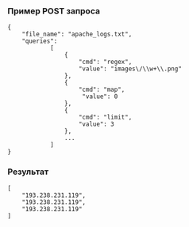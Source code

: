### Пример POST запроса
    {
        "file_name": "apache_logs.txt",
        "queries":
                [
                    {
                        "cmd": "regex",
                        "value": "images\/\\w+\\.png"
                    },
                    {
                        "cmd": "map",
                         "value": 0
                    },
                    {
                        "cmd": "limit",
                        "value": 3
                    },
                    ...
                ]
    }

### Результат
    [
        "193.238.231.119",
        "193.238.231.119",
        "193.238.231.119"
    ]
